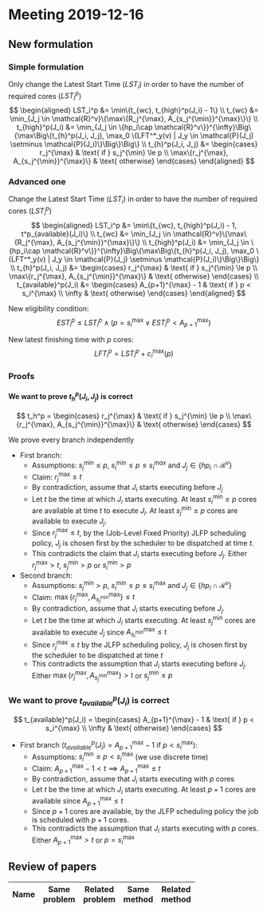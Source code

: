 
# Meeting 2019-12-16

## New formulation

### Simple formulation

Only change the Latest Start Time ($LST_i$) in order to have the number of required cores ($LST_I^p$)
$$
\begin{aligned}
LST_i^p &= \min\{t_{wc}, t_{high}^p(J_i) - 1\} \\
t_{wc} &= \min_{J_j \in \mathcal{R}^v}\{\max\{R_j^{\max}, A_{s_j^{\min}}^{\max}\}\} \\
t_{high}^p(J_i) &= \min_{J_j \in \{hp_i\cap \mathcal{R}^v\}}^{\infty}\Big\{\max\Big\{t_{h}^p(J_i, J_j), 
\max_0 \{LFT^*_y(v) | J_y \in \mathcal{P}(J_j) \setminus \mathcal{P}(J_i)\}\Big\}\Big\} \\
t_{h}^p(J_i, J_j) &= \begin{cases}
r_j^{\max} & \text{ if } s_j^{\min} \le p \\
\max\{r_j^{\max}, A_{s_j^{\min}}^{\max}\} & \text{ otherwise}
\end{cases}
\end{aligned}
$$


### Advanced one

Change the Latest Start Time ($LST_i$) in order to have the number of required cores ($LST_i^p$)
$$
\begin{aligned}
LST_i^p &= \min\{t_{wc}, t_{high}^p(J_i) - 1, t^p_{available}(J_i)\} \\
t_{wc} &= \min_{J_j \in \mathcal{R}^v}\{\max\{R_j^{\max}, A_{s_j^{\min}}^{\max}\}\} \\
t_{high}^p(J_i) &= \min_{J_j \in \{hp_i\cap \mathcal{R}^v\}}^{\infty}\Big\{\max\Big\{t_{h}^p(J_i, J_j),
\max_0 \{LFT^*_y(v) | J_y \in \mathcal{P}(J_j) \setminus \mathcal{P}(J_i)\}\Big\}\Big\} \\
t_{h}^p(J_i, J_j) &= \begin{cases}
r_j^{\max} & \text{ if } s_j^{\min} \le p \\
\max\{r_j^{\max}, A_{s_j^{\min}}^{\max}\} & \text{ otherwise}
\end{cases} \\
t_{available}^p(J_i) &= \begin{cases}
A_{p+1}^{\max} - 1 & \text{ if } p < s_i^{\max} \\
\infty & \text{ otherwise}
\end{cases}
\end{aligned}
$$

New eligibility condition:
$$
EST_i^p \le LST_i^p \land (p = s_i^{\max} \lor EST_i^p < A_{p+1}^{\max})
$$

New latest finishing time with $p$ cores:
$$
LFT_i^p = LST_i^p + c_i^{\max}(p)
$$

### Proofs

#### We want to prove $t_h^p(J_i, J_j)$ is correct

$$
t_h^p =
\begin{cases}
r_j^{\max} & \text{ if } s_j^{\min} \le p \\
\max\{r_j^{\max}, A_{s_j^{\min}}^{\max}\} & \text{ otherwise}
\end{cases}
$$

We prove every branch independently

- First branch:
  - Assumptions: $s_j^{\min} \le p$,  $s_i^{\min} \le p \le s_i^{max}$ and $J_j \in \{hp_i \cap \mathcal{R}^v \}$
  - Claim: $r_j^{\max} \le t$
  - By contradiction, assume that $J_i$ starts executing before $J_j$
  - Let $t$ be the time at which $J_i$ starts executing. At least $s_i^{\min} \le p$ cores are available at time $t$ to execute $J_i$. At least $s_j^{\min} \le p$ cores are available to execute $J_j$.
  - Since $r_j^{\max} \le t$, by the (Job-Level Fixed Priority) JLFP scheduling policy, $J_j$ is chosen first by the scheduler to be dispatched at time $t$.
  - This contradicts the claim that $J_i$ starts executing before $J_j$. Either $r_j^{\max} > t$, $s_j^{\min} > p$ or $s_i^{\min} > p$
- Second branch:
  - Assumptions: $s_j^{\min} > p$, $s_i^{\min} \le p \le s_i^{\max}$ and $J_j \in \{hp_i \cap \mathcal{R}^v \}$
  - Claim: $\max\{r_j^{\max}, A_{s_j^{\min}}^{\max}\} \le t$
  - By contradiction, assume that $J_i$ starts executing before $J_j$.
  - Let $t$ be the time at which $J_i$ starts executing. At least $s_j^{\min}$ cores are available to execute $J_j$ since $A_{s_i^{\min}}^{\max} \le t$ 
  - Since $r_j^{\max} \le t$ by the JLFP scheduling policy, $J_j$ is chosen first by the scheduler to be dispatched at time $t$
  - This contradicts the assumption that $J_i$ starts executing before $J_j$. Either $\max\{r_j^{\max}, A_{s_j^{\min}}^{\max}\} > t$ or $s_j^{\min} \le p$

### We want to prove $t_{available}^p(J_i)$ is correct

$$
t_{available}^p(J_i) = 
\begin{cases}
A_{p+1}^{\max} - 1 & \text{ if } p < s_i^{\max} \\
\infty & \text{ otherwise}
\end{cases}
$$

- First branch ($t_{available}^p(J_i) = A_{p+1}^{\max} - 1 \text{ if } p < s_i^{\max}$):
  - Assumptions: $s_i^{\min} \le p < s_i^{\max}$ (we use discrete time)
  - Claim: $A^{\max}_{p+1} - 1 < t \implies A_{p+1}^{\max} \le t$
  - By contradiction, assume that $J_i$ starts executing with $p$ cores
  - Let $t$ be the time at which $J_i$ starts executing. At least $p + 1$ cores are available since $A_{p+1}^{\max} \le t$
  - Since $p+1$ cores are available, by the JLFP scheduling policy the job is scheduled with $p+1$ cores.
  - This contradicts the assumption that $J_i$ starts executing with $p$ cores. Either $A_{p+1}^{\max} > t$ or $p = s_i^{\max}$

## Review of papers

| Name | Same<br>problem | Related<br>problem | Same<br>method | Related<br>method |
| ---- | --------------- | ------------------ | -------------- | ----------------- |
